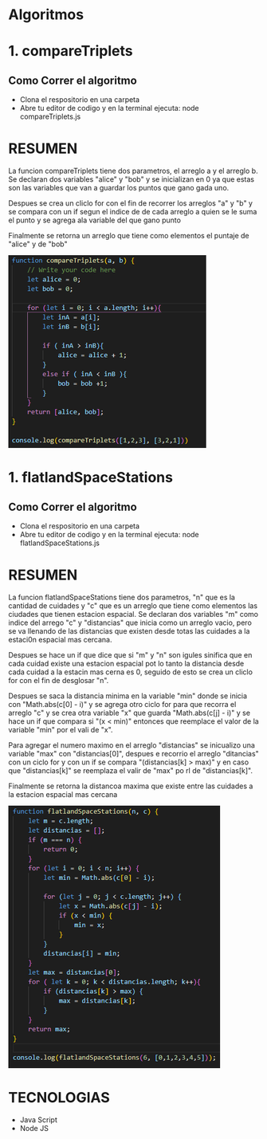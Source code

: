 <h1>Algoritmos</h1>

<h1>1. compareTriplets</h1>

<h2>Como Correr el algoritmo</h2>
<ul>
<li>Clona el respositorio en una carpeta</li>
<li>Abre tu editor de codigo y en la terminal ejecuta: node compareTriplets.js</li>
</ul>


<h1>RESUMEN</h1>

<p>
    La funcion compareTriplets tiene dos parametros, el arreglo a y el arreglo b. Se declaran dos variables "alice" y "bob" y se inicializan en 0 ya que estas son las variables que van a guardar los puntos que gano gada uno.
</p>

<p>
    Despues se crea un cliclo for con el fin de recorrer los arreglos "a" y "b" y se compara con un if segun el indice de de cada arreglo a quien se le suma el punto y se agrega ala variable del que gano punto
</p>

<p>
    Finalmente se retorna un arreglo que tiene como elementos el puntaje de "alice" y de "bob"
</p>

<div>
    <img src='./img/compareTriplets.png'></img>
</div>

<h1>1. flatlandSpaceStations</h1>

<h2>Como Correr el algoritmo</h2>
<ul>
<li>Clona el respositorio en una carpeta</li>
<li>Abre tu editor de codigo y en la terminal ejecuta: node flatlandSpaceStations.js</li>
</ul>


<h1>RESUMEN</h1>

<p>
    La funcion flatlandSpaceStations tiene dos parametros, "n" que es la cantidad de cuidades y "c" que es un arreglo que tiene como elementos las ciudades que tienen estacion espacial. Se declaran dos variables "m" como indice del arrego "c" y "distancias" que inicia como un arreglo vacio, pero se va llenando de las distancias que existen desde totas las cuidades a la estaci0n espacial mas cercana.
</p>

<p>
    Despues se hace un if que dice que si "m" y "n" son igules sinifica que en cada cuidad existe una estacion espacial pot lo tanto la distancia desde cada cuidad a la estacin mas cerna es 0, seguido de esto se crea un cliclo for con el fin de desglosar "n".
</p>

<p>
    Despues se saca la distancia minima en la variable "min" donde se inicia con "Math.abs(c[0] - i)" y se agrega otro ciclo for para que recorra el arreglo "c" y se crea otra variable "x" que guarda "Math.abs(c[j] - i)" y se hace un if que compara si "(x < min)" entonces que reemplace el valor de la variable "min" por el vali de "x".
</p>

<p>
    Para agregar el numero maximo en el arreglo "distancias" se inicualizo una variable "max" con "distancias[0]", despues e recorrio el arreglo "ditancias" con un ciclo for y con un if se compara "(distancias[k] > max)" y en caso que "distancias[k]" se reemplaza el valir de "max" po rl de "distancias[k]".
</p>

<p>
    Finalmente se retorna la distancoa maxima que existe entre las cuidades a la estacion espacial mas cercana
</p>

<div>
    <img src='./img/flatlandSpaceStations.png'></img>
</div>

<h1> TECNOLOGIAS</h1>
    <ul>
        <li>Java Script</li>
        <li>Node JS</li>
    </ul>
</div>
